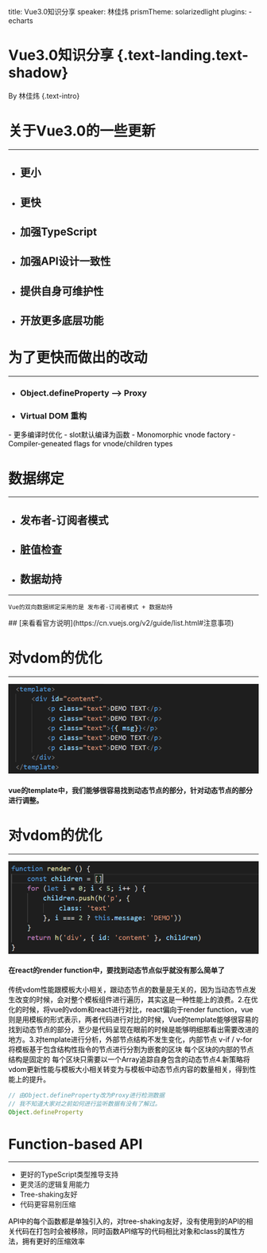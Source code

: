 title: Vue3.0知识分享
speaker: 林佳炜
prismTheme: solarizedlight
plugins:
    - echarts

<slide class="bg-black-blue aligncenter" image="https://source.unsplash.com/C1HhAQrbykQ/ .dark">

# Vue3.0知识分享 {.text-landing.text-shadow}

By 林佳炜 {.text-intro}

<!-- [:fa-github: Github](https://github.com/lin559){.button.ghost} -->

<slide class="bg-black-blue aligncenter" image="https://source.unsplash.com/C1HhAQrbykQ/ .dark">

# 关于Vue3.0的一些更新

----

- ## 更小
- ## 更快
- ## 加强TypeScript
- ## 加强API设计一致性
- ## 提供自身可维护性
- ## 开放更多底层功能


<slide class="bg-black-blue aligncenter" image="https://source.unsplash.com/C1HhAQrbykQ/ .dark">

# 为了更快而做出的改动

----

- ### Object.defineProperty --> Proxy
- ### Virtual DOM 重构

<note style="color:black">- 更多编译时优化
    - slot默认编译为函数
    - Monomorphic vnode factory
    - Compiler-geneated flags for vnode/children types</note>


<slide class="bg-black-blue aligncenter" image="https://source.unsplash.com/C1HhAQrbykQ/ .dark">


<!-- 其实在今年年初的时候proxy的版本已经做好，但是并没有发布，因为现在IE11并不能够使用proxy即使发布了可能还是得用2.x的版本 -->
# 数据绑定
----
- ## 发布者-订阅者模式
- ## 脏值检查
- ## 数据劫持
----
`Vue的双向数据绑定采用的是 发布者-订阅者模式 + 数据劫持`

<slide class="bg-black-blue aligncenter" image="https://source.unsplash.com/C1HhAQrbykQ/ .dark">
## [来看看官方说明](https://cn.vuejs.org/v2/guide/list.html#注意事项)


<slide class="bg-black-blue aligncenter" image="https://source.unsplash.com/C1HhAQrbykQ/ .dark">

# 对vdom的优化
----
![](asset/vue.png)

#### vue的template中，我们能够很容易找到动态节点的部分，针对动态节点的部分进行调整。

<slide class="bg-black-blue aligncenter" image="https://source.unsplash.com/C1HhAQrbykQ/ .dark">

# 对vdom的优化
----
![](asset/react.png)

#### 在react的render function中，要找到动态节点似乎就没有那么简单了

<note style="color:black">传统vdom性能跟模板大小相关，跟动态节点的数量是无关的，因为当动态节点发生改变的时候，会对整个模板组件进行遍历，其实这是一种性能上的浪费。2.在优化的时候，将vue的vdom和react进行对比，react偏向于render function，vue则是用模板的形式表示，两者代码进行对比的时候，Vue的template能够很容易的找到动态节点的部分，至少是代码呈现在眼前的时候是能够明细那看出需要改进的地方。3.对template进行分析，外部节点结构不发生变化，内部节点
v-if / v-for
将模板基于包含结构性指令的节点进行分割为嵌套的区块
每个区块的内部的节点结构是固定的
每个区块只需要以一个Array追踪自身包含的动态节点4.新策略将vdom更新性能与模板大小相关转变为与模板中动态节点内容的数量相关，得到性能上的提升。
</note>

<slide class="bg-black-blue aligncenter" image="https://source.unsplash.com/C1HhAQrbykQ/ .dark">


```js
// 由Object.defineProperty改为Proxy进行检测数据
// 我不知道大家对之前如何进行监听数据有没有了解过。
Object.defineProperty
```
<slide class="bg-black-blue aligncenter" image="https://source.unsplash.com/C1HhAQrbykQ/ .dark">

# Function-based API

----

- 更好的TypeScript类型推导支持
- 更灵活的逻辑复用能力
- Tree-shaking友好
- 代码更容易别压缩

<note style="color:black">API中的每个函数都是单独引入的，对tree-shaking友好，没有使用到的API的相关代码在打包时会被移除，同时函数API缩写的代码相比对象和class的属性方法，拥有更好的压缩效率</note>
<slide class="bg-black-blue aligncenter" image="https://source.unsplash.com/C1HhAQrbykQ/ .dark">